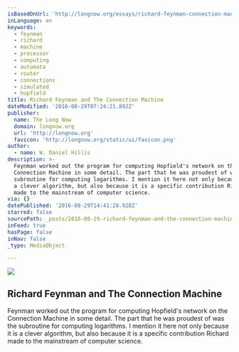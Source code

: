 ```yaml
---
isBasedOnUrl: 'http://longnow.org/essays/richard-feynman-connection-machine/'
inLanguage: en
keywords:
  - feynman
  - richard
  - machine
  - processor
  - computing
  - automata
  - router
  - connections
  - simulated
  - hopfield
title: Richard Feynman and The Connection Machine
dateModified: '2016-08-29T07:24:21.892Z'
publisher:
  name: The Long Now
  domain: longnow.org
  url: 'http://longnow.org'
  favicon: 'http://longnow.org/static/ui/favicon.png'
author:
  - name: W. Daniel Hillis
description: >-
  Feynman worked out the program for computing Hopfield's network on the
  Connection Machine in some detail. The part that he was proudest of was the
  subroutine for computing logarithms. I mention it here not only because it is
  a clever algorithm, but also because it is a specific contribution Richard
  made to the mainstream of computer science.
via: {}
datePublished: '2016-08-29T14:41:28.928Z'
starred: false
sourcePath: _posts/2016-08-29-richard-feynman-and-the-connection-machine.md
inFeed: true
hasPage: false
inNav: false
_type: MediaObject

---
```

<article style=""><img src="https://imgflo.herokuapp.com/graph/vahj1ThiexotieMo/917a3798119b2e9b953c41c946311642/noop.jpg?input=http%3A%2F%2Fi3.ytimg.com%2Fvi%2F8CKW4A6jnJA%2Fhqdefault.jpg" /><h1>Richard Feynman and The Connection Machine</h1><p>Feynman worked out the program for computing Hopfield's network on the Connection Machine in some detail. The part that he was proudest of was the subroutine for computing logarithms. I mention it here not only because it is a clever algorithm, but also because it is a specific contribution Richard made to the mainstream of computer science.</p></article>